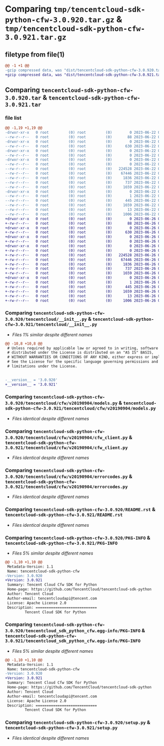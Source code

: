 # Comparing `tmp/tencentcloud-sdk-python-cfw-3.0.920.tar.gz` & `tmp/tencentcloud-sdk-python-cfw-3.0.921.tar.gz`

## filetype from file(1)

```diff
@@ -1 +1 @@
-gzip compressed data, was "dist/tencentcloud-sdk-python-cfw-3.0.920.tar", last modified: Thu Jun 22 00:19:37 2023, max compression
+gzip compressed data, was "dist/tencentcloud-sdk-python-cfw-3.0.921.tar", last modified: Mon Jun 26 00:19:37 2023, max compression
```

## Comparing `tencentcloud-sdk-python-cfw-3.0.920.tar` & `tencentcloud-sdk-python-cfw-3.0.921.tar`

### file list

```diff
@@ -1,19 +1,19 @@
-drwxr-xr-x   0 root         (0) root         (0)        0 2023-06-22 00:19:37.000000 tencentcloud-sdk-python-cfw-3.0.920/
--rw-r--r--   0 root         (0) root         (0)       88 2023-06-22 00:19:37.000000 tencentcloud-sdk-python-cfw-3.0.920/setup.cfg
-drwxr-xr-x   0 root         (0) root         (0)        0 2023-06-22 00:19:37.000000 tencentcloud-sdk-python-cfw-3.0.920/tencentcloud/
--rw-r--r--   0 root         (0) root         (0)      630 2023-06-22 00:19:37.000000 tencentcloud-sdk-python-cfw-3.0.920/tencentcloud/__init__.py
-drwxr-xr-x   0 root         (0) root         (0)        0 2023-06-22 00:19:37.000000 tencentcloud-sdk-python-cfw-3.0.920/tencentcloud/cfw/
--rw-r--r--   0 root         (0) root         (0)        0 2023-06-22 00:19:37.000000 tencentcloud-sdk-python-cfw-3.0.920/tencentcloud/cfw/__init__.py
-drwxr-xr-x   0 root         (0) root         (0)        0 2023-06-22 00:19:37.000000 tencentcloud-sdk-python-cfw-3.0.920/tencentcloud/cfw/v20190904/
--rw-r--r--   0 root         (0) root         (0)        0 2023-06-22 00:19:37.000000 tencentcloud-sdk-python-cfw-3.0.920/tencentcloud/cfw/v20190904/__init__.py
--rw-r--r--   0 root         (0) root         (0)   224528 2023-06-22 00:19:37.000000 tencentcloud-sdk-python-cfw-3.0.920/tencentcloud/cfw/v20190904/models.py
--rw-r--r--   0 root         (0) root         (0)    67446 2023-06-22 00:19:37.000000 tencentcloud-sdk-python-cfw-3.0.920/tencentcloud/cfw/v20190904/cfw_client.py
--rw-r--r--   0 root         (0) root         (0)     1836 2023-06-22 00:19:37.000000 tencentcloud-sdk-python-cfw-3.0.920/tencentcloud/cfw/v20190904/errorcodes.py
--rw-r--r--   0 root         (0) root         (0)      737 2023-06-22 00:19:37.000000 tencentcloud-sdk-python-cfw-3.0.920/README.rst
--rw-r--r--   0 root         (0) root         (0)     1659 2023-06-22 00:19:37.000000 tencentcloud-sdk-python-cfw-3.0.920/PKG-INFO
-drwxr-xr-x   0 root         (0) root         (0)        0 2023-06-22 00:19:37.000000 tencentcloud-sdk-python-cfw-3.0.920/tencentcloud_sdk_python_cfw.egg-info/
--rw-r--r--   0 root         (0) root         (0)        1 2023-06-22 00:19:37.000000 tencentcloud-sdk-python-cfw-3.0.920/tencentcloud_sdk_python_cfw.egg-info/dependency_links.txt
--rw-r--r--   0 root         (0) root         (0)      445 2023-06-22 00:19:37.000000 tencentcloud-sdk-python-cfw-3.0.920/tencentcloud_sdk_python_cfw.egg-info/SOURCES.txt
--rw-r--r--   0 root         (0) root         (0)     1659 2023-06-22 00:19:37.000000 tencentcloud-sdk-python-cfw-3.0.920/tencentcloud_sdk_python_cfw.egg-info/PKG-INFO
--rw-r--r--   0 root         (0) root         (0)       13 2023-06-22 00:19:37.000000 tencentcloud-sdk-python-cfw-3.0.920/tencentcloud_sdk_python_cfw.egg-info/top_level.txt
--rw-r--r--   0 root         (0) root         (0)     1006 2023-06-22 00:19:37.000000 tencentcloud-sdk-python-cfw-3.0.920/setup.py
+drwxr-xr-x   0 root         (0) root         (0)        0 2023-06-26 00:19:37.000000 tencentcloud-sdk-python-cfw-3.0.921/
+-rw-r--r--   0 root         (0) root         (0)       88 2023-06-26 00:19:37.000000 tencentcloud-sdk-python-cfw-3.0.921/setup.cfg
+drwxr-xr-x   0 root         (0) root         (0)        0 2023-06-26 00:19:37.000000 tencentcloud-sdk-python-cfw-3.0.921/tencentcloud/
+-rw-r--r--   0 root         (0) root         (0)      630 2023-06-26 00:19:37.000000 tencentcloud-sdk-python-cfw-3.0.921/tencentcloud/__init__.py
+drwxr-xr-x   0 root         (0) root         (0)        0 2023-06-26 00:19:37.000000 tencentcloud-sdk-python-cfw-3.0.921/tencentcloud/cfw/
+-rw-r--r--   0 root         (0) root         (0)        0 2023-06-26 00:19:37.000000 tencentcloud-sdk-python-cfw-3.0.921/tencentcloud/cfw/__init__.py
+drwxr-xr-x   0 root         (0) root         (0)        0 2023-06-26 00:19:37.000000 tencentcloud-sdk-python-cfw-3.0.921/tencentcloud/cfw/v20190904/
+-rw-r--r--   0 root         (0) root         (0)        0 2023-06-26 00:19:37.000000 tencentcloud-sdk-python-cfw-3.0.921/tencentcloud/cfw/v20190904/__init__.py
+-rw-r--r--   0 root         (0) root         (0)   224528 2023-06-26 00:19:37.000000 tencentcloud-sdk-python-cfw-3.0.921/tencentcloud/cfw/v20190904/models.py
+-rw-r--r--   0 root         (0) root         (0)    67446 2023-06-26 00:19:37.000000 tencentcloud-sdk-python-cfw-3.0.921/tencentcloud/cfw/v20190904/cfw_client.py
+-rw-r--r--   0 root         (0) root         (0)     1836 2023-06-26 00:19:37.000000 tencentcloud-sdk-python-cfw-3.0.921/tencentcloud/cfw/v20190904/errorcodes.py
+-rw-r--r--   0 root         (0) root         (0)      737 2023-06-26 00:19:37.000000 tencentcloud-sdk-python-cfw-3.0.921/README.rst
+-rw-r--r--   0 root         (0) root         (0)     1659 2023-06-26 00:19:37.000000 tencentcloud-sdk-python-cfw-3.0.921/PKG-INFO
+drwxr-xr-x   0 root         (0) root         (0)        0 2023-06-26 00:19:37.000000 tencentcloud-sdk-python-cfw-3.0.921/tencentcloud_sdk_python_cfw.egg-info/
+-rw-r--r--   0 root         (0) root         (0)        1 2023-06-26 00:19:37.000000 tencentcloud-sdk-python-cfw-3.0.921/tencentcloud_sdk_python_cfw.egg-info/dependency_links.txt
+-rw-r--r--   0 root         (0) root         (0)      445 2023-06-26 00:19:37.000000 tencentcloud-sdk-python-cfw-3.0.921/tencentcloud_sdk_python_cfw.egg-info/SOURCES.txt
+-rw-r--r--   0 root         (0) root         (0)     1659 2023-06-26 00:19:37.000000 tencentcloud-sdk-python-cfw-3.0.921/tencentcloud_sdk_python_cfw.egg-info/PKG-INFO
+-rw-r--r--   0 root         (0) root         (0)       13 2023-06-26 00:19:37.000000 tencentcloud-sdk-python-cfw-3.0.921/tencentcloud_sdk_python_cfw.egg-info/top_level.txt
+-rw-r--r--   0 root         (0) root         (0)     1006 2023-06-26 00:19:37.000000 tencentcloud-sdk-python-cfw-3.0.921/setup.py
```

### Comparing `tencentcloud-sdk-python-cfw-3.0.920/tencentcloud/__init__.py` & `tencentcloud-sdk-python-cfw-3.0.921/tencentcloud/__init__.py`

 * *Files 1% similar despite different names*

```diff
@@ -10,8 +10,8 @@
 # Unless required by applicable law or agreed to in writing, software
 # distributed under the License is distributed on an "AS IS" BASIS,
 # WITHOUT WARRANTIES OR CONDITIONS OF ANY KIND, either express or implied.
 # See the License for the specific language governing permissions and
 # limitations under the License.
 
 
-__version__ = '3.0.920'
+__version__ = '3.0.921'
```

### Comparing `tencentcloud-sdk-python-cfw-3.0.920/tencentcloud/cfw/v20190904/models.py` & `tencentcloud-sdk-python-cfw-3.0.921/tencentcloud/cfw/v20190904/models.py`

 * *Files identical despite different names*

### Comparing `tencentcloud-sdk-python-cfw-3.0.920/tencentcloud/cfw/v20190904/cfw_client.py` & `tencentcloud-sdk-python-cfw-3.0.921/tencentcloud/cfw/v20190904/cfw_client.py`

 * *Files identical despite different names*

### Comparing `tencentcloud-sdk-python-cfw-3.0.920/tencentcloud/cfw/v20190904/errorcodes.py` & `tencentcloud-sdk-python-cfw-3.0.921/tencentcloud/cfw/v20190904/errorcodes.py`

 * *Files identical despite different names*

### Comparing `tencentcloud-sdk-python-cfw-3.0.920/README.rst` & `tencentcloud-sdk-python-cfw-3.0.921/README.rst`

 * *Files identical despite different names*

### Comparing `tencentcloud-sdk-python-cfw-3.0.920/PKG-INFO` & `tencentcloud-sdk-python-cfw-3.0.921/PKG-INFO`

 * *Files 5% similar despite different names*

```diff
@@ -1,10 +1,10 @@
 Metadata-Version: 1.1
 Name: tencentcloud-sdk-python-cfw
-Version: 3.0.920
+Version: 3.0.921
 Summary: Tencent Cloud Cfw SDK for Python
 Home-page: https://github.com/TencentCloud/tencentcloud-sdk-python
 Author: Tencent Cloud
 Author-email: tencentcloudapi@tencent.com
 License: Apache License 2.0
 Description: ============================
         Tencent Cloud SDK for Python
```

### Comparing `tencentcloud-sdk-python-cfw-3.0.920/tencentcloud_sdk_python_cfw.egg-info/PKG-INFO` & `tencentcloud-sdk-python-cfw-3.0.921/tencentcloud_sdk_python_cfw.egg-info/PKG-INFO`

 * *Files 5% similar despite different names*

```diff
@@ -1,10 +1,10 @@
 Metadata-Version: 1.1
 Name: tencentcloud-sdk-python-cfw
-Version: 3.0.920
+Version: 3.0.921
 Summary: Tencent Cloud Cfw SDK for Python
 Home-page: https://github.com/TencentCloud/tencentcloud-sdk-python
 Author: Tencent Cloud
 Author-email: tencentcloudapi@tencent.com
 License: Apache License 2.0
 Description: ============================
         Tencent Cloud SDK for Python
```

### Comparing `tencentcloud-sdk-python-cfw-3.0.920/setup.py` & `tencentcloud-sdk-python-cfw-3.0.921/setup.py`

 * *Files identical despite different names*

